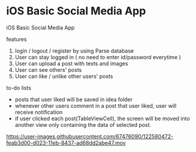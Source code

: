 



# iOS Basic Social Media App

iOS Basic Social Media App

features
1. login / logout / register by using Parse database
2. User can stay logged in ( no need to enter id/password everytime )
3. User can upload a post with texts and images
4. User can see others' posts 
5. User can like / unlike other users' posts

to-do lists

- posts that user liked will be saved in idea folder 
- whenever other users comment in a post that user liked, user will receive notification 
- if user clicked each post(TableViewCell), the screen will be moved into another view only containing the data of selected post.

https://user-images.githubusercontent.com/67476090/122580472-feab3d00-d023-11eb-8437-ad68dd2abe47.mov
